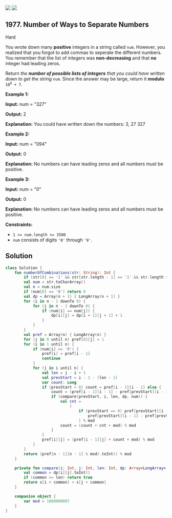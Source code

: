 [![](https://img.shields.io/github/stars/javadev/LeetCode-in-Kotlin?label=Stars&style=flat-square)](https://github.com/javadev/LeetCode-in-Kotlin)
[![](https://img.shields.io/github/forks/javadev/LeetCode-in-Kotlin?label=Fork%20me%20on%20GitHub%20&style=flat-square)](https://github.com/javadev/LeetCode-in-Kotlin/fork)

## 1977\. Number of Ways to Separate Numbers

Hard

You wrote down many **positive** integers in a string called `num`. However, you realized that you forgot to add commas to seperate the different numbers. You remember that the list of integers was **non-decreasing** and that **no** integer had leading zeros.

Return _the **number of possible lists of integers** that you could have written down to get the string_ `num`. Since the answer may be large, return it **modulo** <code>10<sup>9</sup> + 7</code>.

**Example 1:**

**Input:** num = "327"

**Output:** 2

**Explanation:** You could have written down the numbers: 3, 27 327

**Example 2:**

**Input:** num = "094"

**Output:** 0

**Explanation:** No numbers can have leading zeros and all numbers must be positive.

**Example 3:**

**Input:** num = "0"

**Output:** 0

**Explanation:** No numbers can have leading zeros and all numbers must be positive.

**Constraints:**

*   `1 <= num.length <= 3500`
*   `num` consists of digits `'0'` through `'9'`.

## Solution

```kotlin
class Solution {
    fun numberOfCombinations(str: String): Int {
        if (str[0] == '1' && str[str.length - 1] == '1' && str.length > 2000) return 755568658
        val num = str.toCharArray()
        val n = num.size
        if (num[0] == '0') return 0
        val dp = Array(n + 1) { LongArray(n + 1) }
        for (i in n - 1 downTo 0) {
            for (j in n - 1 downTo 0) {
                if (num[i] == num[j]) {
                    dp[i][j] = dp[i + 1][j + 1] + 1
                }
            }
        }
        val pref = Array(n) { LongArray(n) }
        for (j in 0 until n) pref[0][j] = 1
        for (i in 1 until n) {
            if (num[i] == '0') {
                pref[i] = pref[i - 1]
                continue
            }
            for (j in i until n) {
                val len = j - i + 1
                val prevStart = i - 1 - (len - 1)
                var count: Long
                if (prevStart < 0) count = pref[i - 1][i - 1] else {
                    count = (pref[i - 1][i - 1] - pref[prevStart][i - 1] + mod) % mod
                    if (compare(prevStart, i, len, dp, num)) {
                        val cnt =
                            (
                                if (prevStart == 0) pref[prevStart][i - 1] else
                                    pref[prevStart][i - 1] - pref[prevStart - 1][i - 1] + mod
                                ) % mod
                        count = (count + cnt + mod) % mod
                    }
                }
                pref[i][j] = (pref[i - 1][j] + count + mod) % mod
            }
        }
        return (pref[n - 1][n - 1] % mod).toInt() % mod
    }

    private fun compare(i: Int, j: Int, len: Int, dp: Array<LongArray>, s: CharArray): Boolean {
        val common = dp[i][j].toInt()
        if (common >= len) return true
        return s[i + common] < s[j + common]
    }

    companion object {
        var mod = 1000000007
    }
}
```